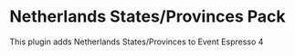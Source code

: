 Netherlands States/Provinces Pack
=============================

This plugin adds Netherlands States/Provinces to Event Espresso 4
